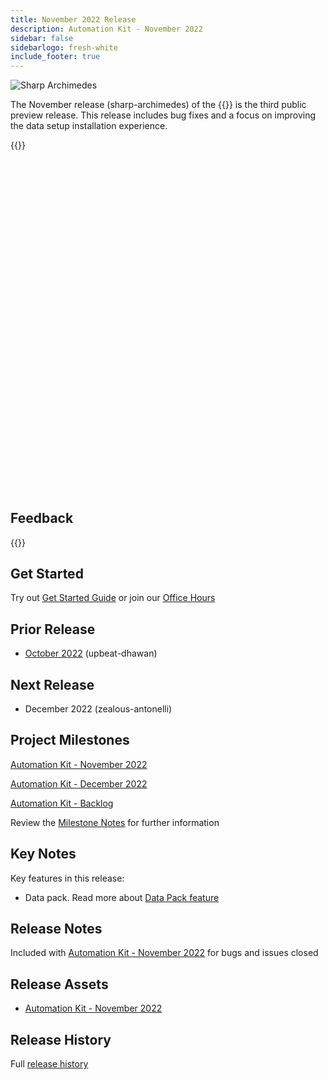 ```yaml
---
title: November 2022 Release
description: Automation Kit - November 2022
sidebar: false
sidebarlogo: fresh-white
include_footer: true
---
```


<div class="optional">

![Sharp Archimedes](/images/sharp-archimedes.png)

The November release (sharp-archimedes) of the {{<product-name>}} is the third public preview release. This release includes bug fixes and a focus on improving the data setup installation experience.

</div>

{{<presentation slides="1,2">}}

<div class="optional">

<style>
    @media only screen and (max-width: 1024px) {
        .mobileSpacer { margin-bottom: 60vw }
    }
</style>

<div class="mobileSpacer">
</div>

## Feedback

{{<questions name="/releases/november-2022.json" completed="Thank you for providing feedback" showNavigationButtons=false >}}

</div>

<style>
    .fullscreen.optional {
        display: none !important
    }
    nav > .fullscreen.container {
        display: none !important
    }
    section.fullscreen {
        padding: 10px !important;
    }
    .reveal.fullscreen {
    }
}
</style>

<style>
     .page { display: none }
</style>

<div id="slide1" class="page" data-audio="https://powercat-automation-kit.azureedge.net/releases/november-2022/DataPacks.mp3">

![Automation Kit Overview](https://powercat-automation-kit.azureedge.net/releases/november-2022/DataPacks.svg)

<aside class="notes">

With the November Release "[Data Packs](/features/datapacks)" are a key new feature.

Datapacks provide you the ability to optionally import sample data.

The Return on investment data pack allows you to rapidly demonstrate planning, metering and monitoring of return on investment via the Automation Kit Power BI dashboard.

</aside>

</div>

<div id="slide2" class="page" data-audio="https://powercat-automation-kit.azureedge.net/releases/november-2022/DataPacks-WhatsNext.mp3">

![Automation Kit Features](https://powercat-automation-kit.azureedge.net/releases/november-2022/DataPacks-WhatsNext.svg?v=1)

<aside class="notes">

In future milestones we will look to improve the datapacks by including them as an optional part of the Automation Kit automated install process.

The ability to include Data Packs as part of the install will allow for a web based install, rather than the command line install process for this release.

<aside>

</div>

<div class="optional">

## Get Started

Try out [Get Started Guide](/get-started) or join our [Office Hours](/office-hours)

## Prior Release

- [October 2022](/releases/october-2022) (upbeat-dhawan)

## Next Release

- December 2022 (zealous-antonelli)

## Project Milestones

[Automation Kit - November 2022](https://github.com/orgs/microsoft/projects/486/views/4)

[Automation Kit - December 2022](https://github.com/orgs/microsoft/projects/486/views/5)

[Automation Kit - Backlog](https://github.com/orgs/microsoft/projects/486/views/1)

Review the [Milestone Notes](/releases/milestones) for further information

## Key Notes

Key features in this release:

- Data pack. Read more about [Data Pack feature](/features/datapacks)

## Release Notes

Included with [Automation Kit - November 2022](https://github.com/microsoft/powercat-automation-kit/releases/tag/AutomationKit-November2022) for bugs and issues closed

## Release Assets

- [Automation Kit - November 2022](https://github.com/microsoft/powercat-automation-kit/releases/tag/AutomationKit-November2022)

## Release History

Full [release history](/releases)

</div>
